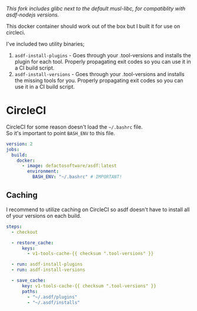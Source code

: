 *This fork includes glibc next to the default musl-libc, for compatiblity with asdf-nodejs versions.*

This docker container should work out of the box but I built it for use on circleci.

I've included two utility binaries;

1. `asdf-install-plugins` - Goes through your .tool-versions and installs the
   plugin for each tool. Properly propagating exit codes so you can use it in a
   CI build script.
2. `asdf-install-versions` - Goes through your .tool-versions and installs the
   missing tools for you. Properly propagating exit codes so you can use it in a
   CI build script.

# CircleCI
CircleCI for some reason doesn't load the `~/.bashrc` file.  
So it's important to point `BASH_ENV` to this file.

```yml
version: 2
jobs:
  build:
    docker:
      - image: defactosoftware/asdf:latest
        environment:
          BASH_ENV: "~/.bashrc" # IMPORTANT!
```

## Caching
I recommend to utilize caching on CircleCI so asdf doesn't have to install all
of your versions on each build.

```yml
steps:
  - checkout

  - restore_cache:
      keys:
        - v1-tools-cache-{{ checksum ".tool-versions" }}

  - run: asdf-install-plugins
  - run: asdf-install-versions

  - save_cache:
      key: v1-tools-cache-{{ checksum ".tool-versions" }}
      paths:
        - "~/.asdf/plugins"
        - "~/.asdf/installs"
```
